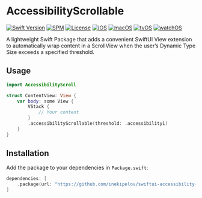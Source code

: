 # AccessibilityScrollable

[![Swift Version](https://img.shields.io/badge/Swift-5.5+-orange.svg)](https://swift.org/)
[![SPM](https://img.shields.io/badge/SPM-compatible-brightgreen.svg)](https://swift.org/package-manager/)
[![License](https://img.shields.io/badge/license-MIT-blue.svg)](LICENSE)
[![iOS](https://img.shields.io/badge/iOS-15.0+-blue.svg)](https://developer.apple.com/ios/)
[![macOS](https://img.shields.io/badge/macOS-12+-white.svg)](https://developer.apple.com/macos/)
[![tvOS](https://img.shields.io/badge/tvOS-15.0+-black.svg)](https://developer.apple.com/tvos/)
[![watchOS](https://img.shields.io/badge/watchOS-8.0+-orange.svg)](https://developer.apple.com/watchos/)

A lightweight Swift Package that adds a convenient SwiftUI View extension to automatically wrap content in a ScrollView when the user’s Dynamic Type Size exceeds a specified threshold.

## Usage

```swift
import AccessibilityScroll

struct ContentView: View {
    var body: some View {
        VStack {
            // Your content
        }
        .accessibilityScrollable(threshold: .accessibility1)
    }
}
```

## Installation
Add the package to your dependencies in `Package.swift`:

```swift
dependencies: [
    .package(url: "https://github.com/inekipelov/swiftui-accessibility-scroll.git", from: "0.1.0")
]
```
